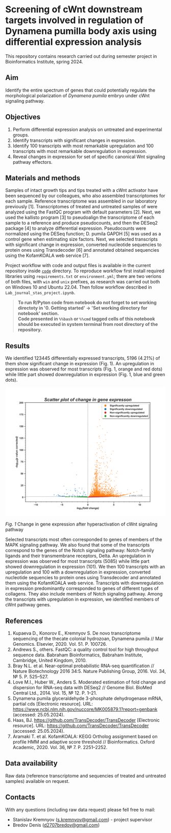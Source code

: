 # Screening of cWnt downstream targets involved in regulation of Dynamena pumilla body axis using differential expression analysis
This repository contains research carried out during semester project in Bioinformatics Institute, spring 2024.

## Aim
Identify the entire spectrum of genes that could potentially regulate the morphological polarization of *Dynamena pumila* embryo under cWnt signaling pathway.

## Objectives
1. Perform differential expression analysis on untreated and experimental groups.
2. Identify transcripts with significant changes in expression.
3. Identify 100 transcripts with most remarkable upregulation and 100 transcripts with most remarkable downregulation in expression.
4. Reveal changes in expression for set of specific canonical Wnt signaling pathway effectors.

## Materials and methods
Samples of intact growth tips and tips treated with a cWnt activator have been sequenced by our colleagues, who also assembled transcriptomes for each sample. Reference transcriptome was assembled in our laboratory previously [1].
Transcriptomes of treated and untreated samples of were analyzed using the FastQC program with default parameters [2]. Next, we used the kallisto program [3] to pseudoalign the transcriptome of each sample to a reference and produce pseudocounts, and then the DESeq2 package [4] to analyze differential expression. Pseudocounts were normalized using the DESeq function; D. pumila GAPDH [5] was used as a control gene when estimating size factors. Next, we selected transcripts with significant change in expression, converted nucleotide sequencies to protein ones using Transdecoder [6] and annotated obtained sequencies using the KofamKOALA web service [7].

Project workflow with code and output files is available in the current repository inside [`code`](https://github.com/angrygeese/DynamenaProject_BI2023-24/tree/main/code) directory. To reproduce workflow first install required libraries using `requirements.txt` or `environment.yml`; there are two verions of both files, with `win` and `unix` prefixes, as research was carried out both on Windows 10 and Ubuntu 22.04. Then follow workflow described in `Lab_journal_stas_project.ipynb`. 

> **To run R/Pyton code from notebook do not forget to set working directoty in '0. Getting started' → 'Set working directory for notebook' section.  
Code presented in `%%bash` or `%%cmd` tagged cells of this notebook should be executed in system terminal from root directory of the repository.**

## Results
We identified $123445$ differentially expressed transcripts, 5196 (4.21%) of them show significant change in expression (Fig. 1).
An upregulation in expression was observed for most transcripts (Fig. 1, orange and red dots) while little part showed downregulation in expression (Fig. 1, blue and green dots).

<img src="data_folder/processed_data/4.Expression_count/kallisto/dynamena_volcano.png" alt="drawing" width="720"/>

*Fig. 1* Change in gene expression after hyperactivation of cWnt signaling pathway

Selected transcripts most often corresponded to genes of members of the MAPK signaling pathway. We also found that some of the transcripts correspond to the genes of the Notch signaling pathway: Notch-family ligands and their transmembrane receptors, Delta. An upregulation in expression was observed for most transcripts (5085) while little part showed downregulation in expression (101). 
We then 100 transcripts with an upregulation and 100 with a downregulation in expression, converted nucleotide sequencies to protein ones using Transdecoder and annotated them using the KofamKOALA web service. Transcripts with downregulation in expression predominantly corresponded to genes of different types of collagens. They also include members of Notch signaling pathway. Among the transcripts with upregulation in expression, we identified members of cWnt pathway genes.

## References
1.	Kupaeva D., Konorov E., Kremnyov S. De novo transcriptome sequencing of the thecate colonial hydrozoan, Dynamena pumila // Mar Genomics. Elsevier, 2020. Vol. 51. P. 100726.
2.	Andrews S., others. FastQC: a quality control tool for high throughput sequence data. Babraham Bioinformatics, Babraham Institute, Cambridge, United Kingdom, 2010.
3.	Bray N.L. et al. Near-optimal probabilistic RNA-seq quantification // Nature Biotechnology 2016 34:5. Nature Publishing Group, 2016. Vol. 34, № 5. P. 525–527.
4.	Love M.I., Huber W., Anders S. Moderated estimation of fold change and dispersion for RNA-seq data with DESeq2 // Genome Biol. BioMed Central Ltd., 2014. Vol. 15, № 12. P. 1–21.
5.	Dynamena pumila glyceraldehyde 3-phosphate dehydrogenase mRNA, partial cds [Electronic resource]. URL: https://www.ncbi.nlm.nih.gov/nuccore/MK005879.1?report=genbank (accessed: 25.05.2024).
6.	Haas, BJ. https://github.com/TransDecoder/TransDecoder [Electronic resource]. URL: https://github.com/TransDecoder/TransDecoder (accessed: 25.05.2024).
7.	Aramaki T. et al. KofamKOALA: KEGG Ortholog assignment based on profile HMM and adaptive score threshold // Bioinformatics. Oxford Academic, 2020. Vol. 36, № 7. P. 2251–2252.

## Data availability
Raw data (reference transcriptome and sequencies of treated and untreated samples) available on request.

## Contacts

With any questions (including raw data request) please fell free to mail:

* Stanislav Kremnyov (s.kremnyov@gmail.com) - project supervisor
* Bredov Denis (d2707bredov@gmail.com)